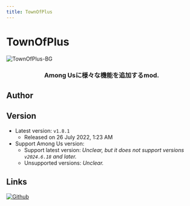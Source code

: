 ```yaml
---
title: TownOfPlus
---
```

# TownOfPlus
![TownOfPlus-BG](/Image/TownOfPlus.png)

<div align="center">
<h3>Among Usに様々な機能を追加するmod.</h3>
</div>

<script setup>
import { VPTeamMembers } from 'vitepress/theme'

const members = [
  {
    avatar: '/Image/tugaru1975.png',
    name: 'tugaru1975',
    title: 'Developer',
    links: [
      { icon: 'github', link: 'https://github.com/tugaru1975' },
    ]
  }
]

</script>

## Author

<div align="center">
<VPTeamMembers size="small" :members="members" />
</div>

## Version
- Latest version: `v1.8.1`
  - Released on 26 July 2022, 1:23 AM
- Support Among Us version:
    - Support latest version: *Unclear, but it does not support versions `v2024.6.18` and later.*
    - Unsupported versions: *Unclear.*

## Links
[![Github](https://badgen.net/badge/Github/Repository/github?icon=github)](https://github.com/tugaru1975/TownOfPlus)